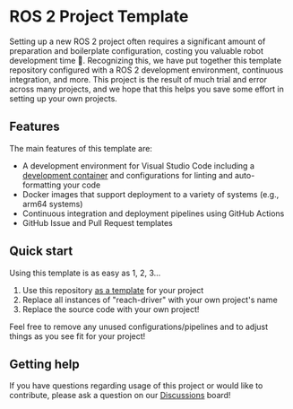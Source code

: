 # ROS 2 Project Template

Setting up a new ROS 2 project often requires a significant amount of
preparation and boilerplate configuration, costing you valuable robot
development time 🤖. Recognizing this, we have put together this template
repository configured with a ROS 2 development environment, continuous
integration, and more. This project is the result of much trial and error
across many projects, and we hope that this helps you save some effort in
setting up your own projects.

## Features

The main features of this template are:

- A development environment for Visual Studio Code including a [development container](https://code.visualstudio.com/docs/devcontainers/containers)
and configurations for linting and auto-formatting your code
- Docker images that support deployment to a variety of systems (e.g., arm64
systems)
- Continuous integration and deployment pipelines using GitHub Actions
- GitHub Issue and Pull Request templates

## Quick start

Using this template is as easy as 1, 2, 3...

1. Use this repository [as a template](https://docs.github.com/en/repositories/creating-and-managing-repositories/creating-a-repository-from-a-template)
for your project
2. Replace all instances of "reach-driver" with your own project's name
3. Replace the source code with your own project!

Feel free to remove any unused configurations/pipelines and to adjust things as
you see fit for your project!

## Getting help

If you have questions regarding usage of this project or would like to
contribute, please ask a question on our [Discussions](https://github.com/Robotic-Decision-Making-Lab/reach-driver/discussions)
board!

